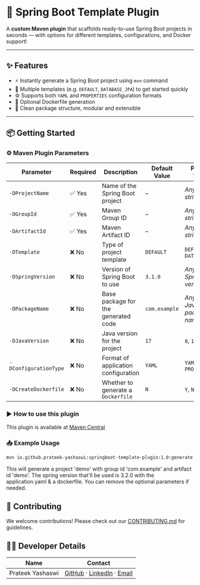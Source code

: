 # 🚀 Spring Boot Template Plugin

A **custom Maven plugin** that scaffolds ready-to-use Spring Boot projects in seconds — with options for different
templates, configurations, and Docker support!

---

## ✨ Features

- ⚡ Instantly generate a Spring Boot project using `mvn` command
- 🧱 Multiple templates (e.g. `DEFAULT`, `DATABASE_JPA`) to get started quickly
- ⚙️ Supports both `YAML` and `PROPERTIES` configuration formats
- 🐳 Optional Dockerfile generation
- 🧼 Clean package structure, modular and extensible

---

## 📦 Getting Started

### ⚙️ Maven Plugin Parameters

| **Parameter**         | **Required** | **Description**                     | **Default Value** | **Possible Values**             |
|-----------------------|--------------|-------------------------------------|-------------------|---------------------------------|
| `-DProjectName`       | ✅ Yes        | Name of the Spring Boot project     | –                 | *Any valid string*              |
| `-DGroupId`           | ✅ Yes        | Maven Group ID                      | –                 | *Any valid string*              |
| `-DArtifactId`        | ✅ Yes        | Maven Artifact ID                   | –                 | *Any valid string*              |
| `-DTemplate`          | ❌ No         | Type of project template            | `DEFAULT`         | `DEFAULT`, `DATABASE_JPA`       |
| `-DSpringVersion`     | ❌ No         | Version of Spring Boot to use       | `3.1.0`           | *Any valid Spring Boot version* |
| `-DPackageName`       | ❌ No         | Base package for the generated code | `com.example`     | *Any valid Java package name*   |
| `-DJavaVersion`       | ❌ No         | Java version for the project        | `17`              | `8`, `11`, `17`, `21`           |
| `-DConfigurationType` | ❌ No         | Format of application configuration | `YAML`            | `YAML`, `PROPERTIES`            |
| `-DCreateDockerfile`  | ❌ No         | Whether to generate a `Dockerfile`  | `N`               | `Y`, `N`                        |

### ▶️ How to use this plugin

This plugin is available at [Maven Central](https://central.sonatype.com/artifact/io.github.prateek-yashaswi/springboot-template-plugin/overview)

### 📥 Example Usage

```bash
mvn io.github.prateek-yashaswi:springboot-template-plugin:1.0:generate -DProjectName=demo -DGroupId=com.example -DArtifactId=demo -DSpringVersion=3.2.0 -DConfigurationType=YAML -DCreateDockerfile=Y
```

This will generate a project 'demo' with group id 'com.example' and artifact id 'demo'. The spring version that'll be
used is 3.2.0 with the application.yaml & a dockerfile. You can remove the optional parameters if needed.

## 🤝 Contributing

We welcome contributions! Please check out our [CONTRIBUTING.md](CONTRIBUTING.md) for guidelines.


## 👨‍💻 Developer Details

| Name             | Contact                                                                                                                                                     |
|------------------|-------------------------------------------------------------------------------------------------------------------------------------------------------------|
| Prateek Yashaswi | [GitHub](https://github.com/Prateek-Yashaswi) · [LinkedIn](https://www.linkedin.com/in/prateek-yashaswi/) · [Email](mailto:prateekyashaswi.work@gmail.com ) |